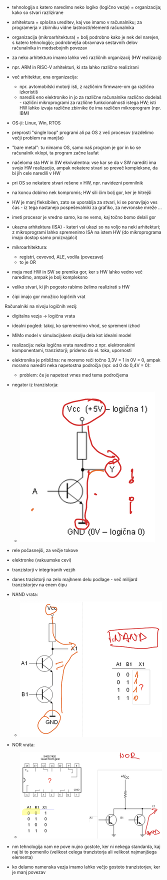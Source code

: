 - tehnologija s katero naredimo neko logiko (logično vezje) = organizacija; kako so stvari razlizirane
- arhitektura = splošna ureditev, kaj vse imamo v računalniku; za programerja v zbirniku vidne lastnosti/elementi računalnika
- organizacija (mikroarhitektura) = bolj podrobno kako je nek del narejen, s katero tehnologijo; podrobnejša obravnava sestavnih delov računalnika in medsebojnih povezav
- za neko arhitekturo imamo lahko več različnih organizacij (HW realizacij)
- npr. ARM in RISC-V arhitekturi, ki sta lahko različno realizirani

- več arhitektur, ena organizacija:
	- npr. avtomobilski motorji isti, z različnim firmware-om ga različno izkoristiš
	- narediš eno elektroniko in jo za različne računalnike različno dodelaš - različni mikroprogrami za različne funkcionalnosti istega HW; isti HW lahko izvaja različne zbirnike če ima različen mikroprogram (npr. IBM)

- OS-ji: Linux, Win, RTOS
- preprosti "single loop" programi ali pa OS z več procesov (razdelimo večji problem na manjše)
- "bare metal": tu nimamo OS, samo naš program je gor in ko se računalnik vklopi, ta program začne laufat

- načeloma sta HW in SW ekvivalentna: vse kar se da v SW narediti ima svojo HW realizacijo, ampak nekatere stvari so preveč kompleksne, da bi jih cele naredili v HW
- pri OS so nekatere stvari rešene v HW, npr. navidezni pomnilnik
- na koncu dobimo nek kompromis; HW sili čim bolj gor, ker je hitrejši
- HW je manj fleksibilen, zato se uporablja za stvari, ki se ponavljajo ves čas - iz tega nastanejo pospeševalniki za grafiko, za nevronske mreže ...
- imeti procesor je vredno samo, ko ne vemo, kaj točno bomo delali gor

- ukazna arhitektura (ISA) - kateri vsi ukazi so na voljo na neki arhitekturi; z mikroprogrami lahko spremenimo ISA na istem HW (do mikroprograma imajo dostop samo proizvajalci)

- mikroarhitektura:
	- registri, cevovod, ALE, vodila (povezave)
	- to je OR

- meja med HW in SW se premika gor, ker s HW lahko vedno več naredimo, ampak je bolj kompleksno
- veliko stvari, ki jih pogosto rabimo želimo realizirati s HW

- čipi imajo gor množico logičnih vrat

Računalniki na nivoju logičnih vezij:
- digitalna vezja -> logična vrata
- idealni pogled: takoj, ko spremenimo vhod, se spremeni izhod
- MiMo model v simulacijskem okolju dela kot idealni model
- realizacija: neka logična vrata naredimo z npr. elektronskimi komponentami, tranzistorji; pridemo do el. toka, upornosti
- elektronika je približna: ne moremo reči točno 3,3V = 1 in 0V = 0, ampak moramo narediti neka napetostna področja (npr. od 0 do 0,4V = 0):
	- problem: če je napetost vmes med tema področjema
- negator iz tranzistorja:
	- ![200](../../Images/Pasted%20image%2020241001124012.png)

- rele počasnejši, za večje tokove
- elektronke (vakuumske cevi)
- tranzistorji v integriranih vezjih
- danes trazistorji na zelo majhnem delu podlage - več milijard tranzistorjev na enem čipu
- NAND vrata:
	- ![300](../../Images/Pasted%20image%2020241001124632.png)
- NOR vrata:
	- ![400](../../Images/Pasted%20image%2020241001124732.png)

- nm tehnologija nam ne pove nujno gostote, ker ni nekega standarda, kaj naj bi to pomenilo (velikost celega tranzistorja ali velikost najmanjšega elementa)
- ko delamo namenska vezja imamo lahko večjo gostoto tranzistorjev, ker je manj povezav